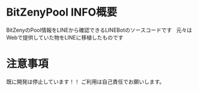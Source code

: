 # BitZenyPool INFO概要
BitZenyのPool情報をLINEから確認できるLINEBotのソースコードです  
元々はWebで提供していた物をLINEに移植したものです  

# 注意事項
既に開発は停止しています！！
ご利用は自己責任でお願いします。
